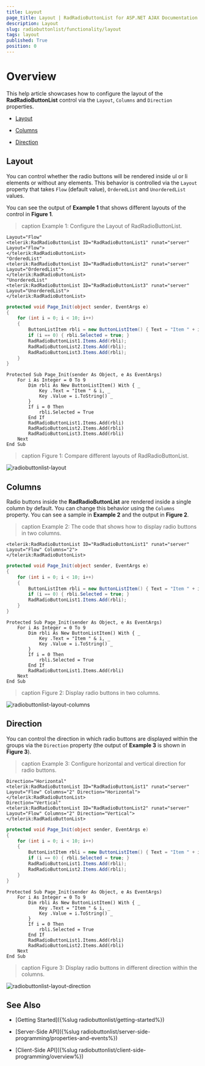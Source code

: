 ```yaml
---
title: Layout
page_title: Layout | RadRadioButtonList for ASP.NET AJAX Documentation
description: Layout
slug: radiobuttonlist/functionality/layout
tags: layout
published: True
position: 0
---
```


# Overview

This help article showcases how to configure the layout of the **RadRadioButtonList** control via the `Layout`, `Columns` and `Direction` properties.

* [Layout](#layout)

* [Columns](#columns)

* [Direction](#direction)

## Layout

You can control whether the radio buttons will be rendered inside ul or li elements or without any elements. This behavior is controlled via the `Layout` property that takes `Flow` (default value), `OrderedList` and `UnorderedList` values.

You can see the output of **Example 1** that shows different layouts of the control in **Figure 1**.

>caption Example 1: Configure the Layout of RadRadioButtonList. 

````ASP.NET 
Layout="Flow"
<telerik:RadRadioButtonList ID="RadRadioButtonList1" runat="server" Layout="Flow">
</telerik:RadRadioButtonList>
"OrderedList"
<telerik:RadRadioButtonList ID="RadRadioButtonList2" runat="server" Layout="OrderedList">
</telerik:RadRadioButtonList>
"UnorderedList"
<telerik:RadRadioButtonList ID="RadRadioButtonList3" runat="server" Layout="UnorderedList">
</telerik:RadRadioButtonList>
````
````C#
protected void Page_Init(object sender, EventArgs e)
{
	for (int i = 0; i < 10; i++)
	{
		ButtonListItem rbli = new ButtonListItem() { Text = "Item " + i, Value = i.ToString() };
		if (i == 0) { rbli.Selected = true; }
		RadRadioButtonList1.Items.Add(rbli);
		RadRadioButtonList2.Items.Add(rbli);
		RadRadioButtonList3.Items.Add(rbli);
	}
}
````
````VB
Protected Sub Page_Init(sender As Object, e As EventArgs)
	For i As Integer = 0 To 9
		Dim rbli As New ButtonListItem() With { _
			Key .Text = "Item " & i, _
			Key .Value = i.ToString() _
		}
		If i = 0 Then
			rbli.Selected = True
		End If
		RadRadioButtonList1.Items.Add(rbli)
		RadRadioButtonList2.Items.Add(rbli)
		RadRadioButtonList3.Items.Add(rbli)
	Next
End Sub
````

>caption Figure 1: Compare different layouts of RadRadioButtonList.

![radiobuttonlist-layout](images/radiobuttonlist-layout.png) 

## Columns

Radio buttons inside the **RadRadioButtonList** are rendered inside a single column by default. You can change this behavior using the `Columns` property. You can see a sample in **Example 2** and the output in **Figure 2**.

>caption Example 2: The code that shows how to display radio buttons in two columns. 

````ASP.NET
<telerik:RadRadioButtonList ID="RadRadioButtonList1" runat="server" Layout="Flow" Columns="2">
</telerik:RadRadioButtonList>
````
````C#
protected void Page_Init(object sender, EventArgs e)
{
	for (int i = 0; i < 10; i++)
	{
		ButtonListItem rbli = new ButtonListItem() { Text = "Item " + i, Value = i.ToString() };
		if (i == 0) { rbli.Selected = true; }
		RadRadioButtonList1.Items.Add(rbli);
	}
}
````
````VB
Protected Sub Page_Init(sender As Object, e As EventArgs)
	For i As Integer = 0 To 9
		Dim rbli As New ButtonListItem() With { _
			Key .Text = "Item " & i, _
			Key .Value = i.ToString() _
		}
		If i = 0 Then
			rbli.Selected = True
		End If
		RadRadioButtonList1.Items.Add(rbli)
	Next
End Sub
````

>caption Figure 2: Display radio buttons in two columns.

![radiobuttonlist-layout-columns](images/radiobuttonlist-layout-columns.png) 

## Direction

You can control the direction in which radio buttons are displayed within the groups via the `Direction` property (the output of **Example 3** is shown in **Figure 3**).

>caption Example 3: Configure horizontal and vertical direction for radio buttons. 

````ASP.NET
Direction="Horizontal"
<telerik:RadRadioButtonList ID="RadRadioButtonList1" runat="server" Layout="Flow" Columns="2" Direction="Horizontal">
</telerik:RadRadioButtonList>
Direction="Vertical"
<telerik:RadRadioButtonList ID="RadRadioButtonList2" runat="server" Layout="Flow" Columns="2" Direction="Vertical">
</telerik:RadRadioButtonList>
```` 
````C#
protected void Page_Init(object sender, EventArgs e)
{
	for (int i = 0; i < 10; i++)
	{
		ButtonListItem rbli = new ButtonListItem() { Text = "Item " + i, Value = i.ToString() };
		if (i == 0) { rbli.Selected = true; }
		RadRadioButtonList1.Items.Add(rbli);
		RadRadioButtonList2.Items.Add(rbli);
	}
}
````
````VB
Protected Sub Page_Init(sender As Object, e As EventArgs)
	For i As Integer = 0 To 9
		Dim rbli As New ButtonListItem() With { _
			Key .Text = "Item " & i, _
			Key .Value = i.ToString() _
		}
		If i = 0 Then
			rbli.Selected = True
		End If
		RadRadioButtonList1.Items.Add(rbli)
		RadRadioButtonList2.Items.Add(rbli)
	Next
End Sub
````

>caption Figure 3: Display radio buttons in different direction within the columns.

![radiobuttonlist-layout-direction](images/radiobuttonlist-layout-direction.png) 

## See Also
 
 * [Getting Started]({%slug radiobuttonlist/getting-started%})

 * [Server-Side API]({%slug radiobuttonlist/server-side-programming/properties-and-events%})
 
 * [Client-Side API]({%slug radiobuttonlist/client-side-programming/overview%})
